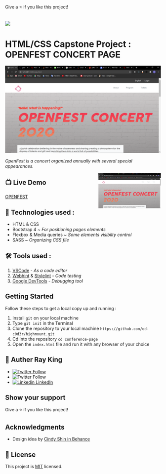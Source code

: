 Give a ⭐️ if you like this project!<br><br>

![](https://img.shields.io/badge/Microverse-blueviolet)

# HTML/CSS Capstone Project : OPENFEST CONCERT PAGE

![screenshot](assets/img/screenshot.png)

 _OpenFest is a concert organized annually with several special appearances._


<img src="assets/img/screenshot.png" align="right" width="40%">

## 📺 Live Demo 

[OPENFEST](https://rayking12.github.io/html-capstone-project/)

## 📡 Technologies used :

- HTML & CSS
- Bootstrap 4 ~ _For positioning pages elements_
- Flexbox & Media queries ~ _Some elements visibilty control_
- SASS ~ _Organizing CSS file_

## 🛠 Tools used :

1. [VSCode](https://code.visualstudio.com/) - _As a code editor_
1. [Webhint](https://webhint.io/) & [Stylelint](https://stylelint.io/) - _Code testing_
1. [Google DevTools](https://developers.google.com/) - _Debugging tool_

## Getting Started

Follow these steps to get a local copy up and running :

1. Install `git` on your local machine
1. Type `git init` in the Terminal
1. Clone the repository to your local machine `https://github.com/od-c0d3r/highmount.git`
1. Cd into the repository `cd conference-page`
1. Open the `index.html` file and run it with any browser of your choice

## 👤 Auther Ray King

- [<img alt="Twitter Follow" src="https://img.shields.io/github/followers/od-c0d3r?label=Github&style=social">](https://github.com/rayking12)
- <img alt="Twitter Follow" src="https://img.shields.io/twitter/follow/od_coder?label=Twitter&style=social">
- [![Linkedin](https://i.stack.imgur.com/gVE0j.png) LinkedIn](https://www.linkedin.com/in/king-ray-514b89133)
&nbsp;

## Show your support

Give a ⭐️ if you like this project!

## Acknowledgments

- Design idea by [Cindy Shin in Behance](https://www.behance.net/adagio07)

## 📝 License

This project is [MIT](lic.url) licensed.